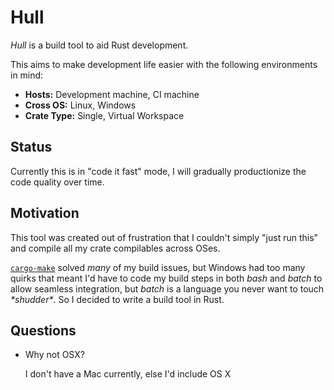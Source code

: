 # Hull

*Hull* is a build tool to aid Rust development.

This aims to make development life easier with the following environments in mind:

* **Hosts:** Development machine, CI machine
* **Cross OS:** Linux, Windows
* **Crate Type:** Single, Virtual Workspace

## Status

Currently this is in "code it fast" mode, I will gradually productionize the code quality over time.

## Motivation

This tool was created out of frustration that I couldn't simply "just run this" and compile all my crate compilables across OSes.

[`cargo-make`][cargo_make] solved *many* of my build issues, but Windows had too many quirks that meant I'd have to code my build steps in both *bash* and *batch* to allow seamless integration, but *batch* is a language you never want to touch *\*shudder\**. So I decided to write a build tool in Rust.

[cargo_make]: https://github.com/sagiegurari/cargo-make

## Questions

* Why not OSX?

    I don't have a Mac currently, else I'd include OS X
